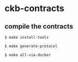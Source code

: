 # ckb-contracts

## compile the contracts

```bash
$ make install-tools

$ make generate-protocol

$ make all-via-docker
```